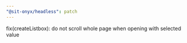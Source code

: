 ```yaml
---
"@sit-onyx/headless": patch
---
```


fix(createListbox): do not scroll whole page when opening with selected value
